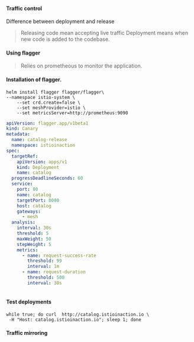 #### Traffic control

Difference between deployment and release

> Releasing code mean accepting live traffic
> Deployment means when new code is added to the codebase.
>

#### Using flagger

> Relies on prometheous to monitor the application.

#### Installation of flagger.

    helm install flagger flagger/flagger\
    --namespace istio-system \
        --set crd.create=false \
        --set meshProvider=istio \
        --set metricsServer=http://prometheus:9090

```yaml
apiVersion: flagger.app/v1beta1
kind: Canary
metadata:
  name: catalog-release
  namespace: istioinaction
spec:
  targetRef:
    apiVersion: apps/v1
    kind: Deployment
    name: catalog
  progressDeadlineSeconds: 60
  service:
    port: 80
    name: catalog
    targetPort: 8080
    host: catalog
    gateways:
      - mesh
  analysis:
    interval: 30s
    threshold: 5
    maxWeight: 50
    stepWeight: 5
    metrics:
      - name: request-success-rate
        threshold: 99
        interval: 1m
      - name: request-duration
        threshold: 500
        interval: 30s
    
```
#### Test deployments

    while true; do curl  http://catalog.istioinaction.io \
     -H "Host: catalog.istioinaction.io"; sleep 1; done

#### Traffic mirroring

